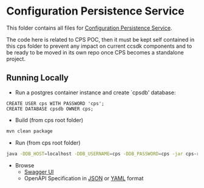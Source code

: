 # Configuration Persistence Service

This folder contains all files for
[Configuration Persistence Service](https://wiki.onap.org/pages/viewpage.action?pageId=81406119).

The code here is related to CPS POC, then it must be kept self contained in this cps folder to prevent any impact on
current ccsdk components and to be ready to be moved in its own repo once CPS becomes a standalone project.


## Running Locally

* Run a postgres container instance and create `cpsdb' database:

```
CREATE USER cps WITH PASSWORD 'cps';
CREATE DATABASE cpsdb OWNER cps;
```

* Build (from cps root folder)

```bash
mvn clean package
```

* Run (from cps root folder)

```bash
java -DDB_HOST=localhost -DDB_USERNAME=cps -DDB_PASSWORD=cps -jar cps-rest/target/cps-rest-0.0.1-SNAPSHOT.jar
```

* Browse
  * [Swagger UI](http://localhost:8080/swagger-ui/index.html)
  * OpenAPI Specification in [JSON](http://localhost:8080/api/cps/openapi.json)
   or [YAML](http://localhost:8080/api/cps/openapi.yaml) format
